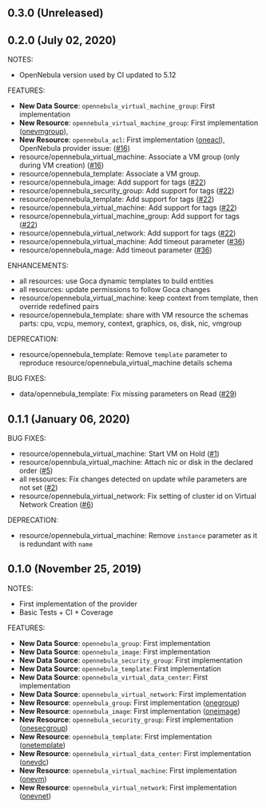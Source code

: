 ## 0.3.0 (Unreleased)
## 0.2.0 (July 02, 2020)

NOTES:
* OpenNebula version used by CI updated to 5.12

FEATURES:
* **New Data Source**: `opennebula_virtual_machine_group`: First implementation
* **New Resource**: `opennebula_virtual_machine_group`: First implementation ([onevmgroup](http://docs.opennebula.org/5.10/integration/system_interfaces/api.html#onevmgroup)),
* **New Resource**: `opennebula_acl`: First implementation ([oneacl](http://docs.opennebula.org/5.10/integration/system_interfaces/api.html#oneacl)),
OpenNebula provider issue: ([#16](https://github.com/terraform-providers/terraform-provider-opennebula/issues/16))
* resource/opennebula_virtual_machine: Associate a VM group (only during VM creation) ([#16](https://github.com/terraform-providers/terraform-provider-opennebula/issues/16))
* resource/opennebula_template: Associate a VM group.
* resource/opennebula_image: Add support for tags ([#22](https://github.com/terraform-providers/terraform-provider-opennebula/issues/22))
* resource/opennebula_security_group: Add support for tags ([#22](https://github.com/terraform-providers/terraform-provider-opennebula/issues/22))
* resource/opennebula_template: Add support for tags ([#22](https://github.com/terraform-providers/terraform-provider-opennebula/issues/22))
* resource/opennebula_virtual_machine: Add support for tags ([#22](https://github.com/terraform-providers/terraform-provider-opennebula/issues/22))
* resource/opennebula_virtual_machine_group: Add support for tags ([#22](https://github.com/terraform-providers/terraform-provider-opennebula/issues/22))
* resource/opennebula_virtual_network: Add support for tags ([#22](https://github.com/terraform-providers/terraform-provider-opennebula/issues/22))
* resource/opennebula_virtual_machine: Add timeout parameter ([#36](https://github.com/terraform-providers/terraform-provider-opennebula/issues/36))
* resource/opennebula_mage: Add timeout parameter ([#36](https://github.com/terraform-providers/terraform-provider-opennebula/issues/36))

ENHANCEMENTS:
* all resources: use Goca dynamic templates to build entities
* all resources: update permissions to follow Goca changes
* resource/opennebula_virtual_machine: keep context from template, then override redefined pairs
* resource/opennebula_template: share with VM resource the schemas parts: cpu, vcpu, memory, context, graphics, os, disk, nic, vmgroup

DEPRECATION:
* resource/opennebula_template: Remove `template` parameter to reproduce resource/opennebula_virtual_machine details schema

BUG FIXES:
* data/opennebula_template: Fix missing parameters on Read ([#29](https://github.com/terraform-providers/terraform-provider-opennebula/issues/29))

## 0.1.1 (January 06, 2020)

BUG FIXES:
* resource/opennebula_virtual_machine: Start VM on Hold ([#1](https://github.com/terraform-providers/terraform-provider-opennebula/issues/1))
* resource/opennbula_virtual_machine: Attach nic or disk in the declared order ([#5](https://github.com/terraform-providers/terraform-provider-opennebula/issues/5))
* all ressources: Fix changes detected on update while parameters are not set ([#2](https://github.com/terraform-providers/terraform-provider-opennebula/issues/2))
* resource/opennebula_virtual_network: Fix setting of cluster id on Virtual Network Creation ([#6](https://github.com/terraform-providers/terraform-provider-opennebula/issues/6))

DEPRECATION:
* resource/opennebula_virtual_machine: Remove `instance` parameter as it is redundant with `name`

## 0.1.0 (November 25, 2019)

NOTES:
* First implementation of the provider
* Basic Tests + CI + Coverage


FEATURES:
* **New Data Source**: `opennebula_group`: First implementation
* **New Data Source**: `opennebula_image`: First implementation
* **New Data Source**: `opennebula_security_group`: First implementation
* **New Data Source**: `opennebula_template`: First implementation
* **New Data Source**: `opennebula_virtual_data_center`: First implementation
* **New Data Source**: `opennebula_virtual_network`: First implementation
* **New Resource**: `opennebula_group`: First implementation ([onegroup](https://docs.opennebula.org/5.8/integration/system_interfaces/api.html#onegroup))
* **New Resource**: `opennebula_image`: First implementation ([oneimage](https://docs.opennebula.org/5.8/integration/system_interfaces/api.html#oneimage))
* **New Resource**: `opennebula_security_group`: First implementation ([onesecgroup](https://docs.opennebula.org/5.8/integration/system_interfaces/api.html#onesecgroup))
* **New Resource**: `opennebula_template`: First implementation ([onetemplate](https://docs.opennebula.org/5.8/integration/system_interfaces/api.html#onetemplate))
* **New Resource**: `opennebula_virtual_data_center`: First implementation ([onevdc](https://docs.opennebula.org/5.8/integration/system_interfaces/api.html#onevdc))
* **New Resource**: `opennebula_virtual_machine`: First implementation ([onevm](https://docs.opennebula.org/5.8/integration/system_interfaces/api.html#onevm))
* **New Resource**: `opennebula_virtual_network`: First implementation ([onevnet](https://docs.opennebula.org/5.8/integration/system_interfaces/api.html#onevnet))
